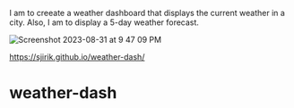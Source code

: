 I am to creeate a weather dashboard that displays the current weather in a city. Also, I am to display a 5-day weather forecast.

![Screenshot 2023-08-31 at 9 47 09 PM](https://github.com/sjirik/weather-dash/assets/139715429/65e5c4df-dc47-4d24-980e-afaddba8a9f4)



https://sjirik.github.io/weather-dash/
 # weather-dash

